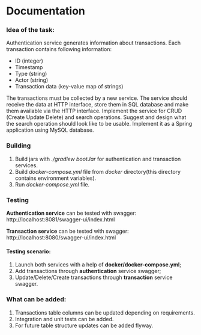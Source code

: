 # Documentation

### Idea of the task:

Authentication service generates information about transactions. Each transaction contains following information:
 * ID (integer)
 * Timestamp
 * Type (string)
 * Actor (string)
 * Transaction data (key-value map of strings)

The transactions must be collected by a new service. The service should receive the data at HTTP interface, store them in SQL database and make them available via the HTTP interface.
Implement the service for CRUD (Create Update Delete) and search operations. Suggest and design what the search operation should look like to be usable.
Implement it as a Spring application using MySQL database.

### Building
1. Build jars with _./gradlew bootJar_ for authentication and transaction services.
2. Build _docker-compose.yml_ file from _docker_ directory(this directory contains environment variables).
3. Run _docker-compose.yml_ file.

### Testing
**Authentication service** can be tested with swagger: http://localhost:8081/swagger-ui/index.html

**Transaction service** can be tested with swagger: http://localhost:8080/swagger-ui/index.html

#### Testing scenario:
1. Launch both services with a help of **docker/docker-compose.yml**;
2. Add transactions through **authentication** service swagger;
3. Update/Delete/Create transactions through **transaction** service swagger.

### What can be added:
 1. Transactions table columns can be updated depending on requirements.
 2. Integration and unit tests can be added.
 3. For future table structure updates can be added flyway.
